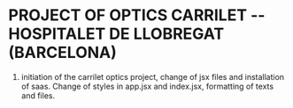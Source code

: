 # PROJECT OF OPTICS CARRILET -- HOSPITALET DE LLOBREGAT (BARCELONA)

1. initiation of the carrilet optics project, change of jsx files and installation of saas. Change of styles in app.jsx and index.jsx, formatting of texts and files.
